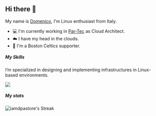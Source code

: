## Hi there 👋

My name is [Domenico](https://www.linkedin.com/in/iamdpastore/), I'm Linux enthusiast from Italy.

- :computer: I'm currently working in [Par-Tec](https://www.par-tec.it/) as Cloud Architect.
- :cloud: I have my head in the clouds.
- :basketball: I'm a Boston Celtics supporter.

##### My Skills
I’m specialized in designing and implementing infrastructures in Linux-based environments.

<p align="left">
  <a href="https://skillicons.dev">
    <img src="https://skillicons.dev/icons?i=git,kubernetes,docker,redhat,ansible,gcp,aws,python,vim,grafana,jenkins" />
  </a>
</p>

##### My stats
![iamdpastore's Streak](https://github-readme-streak-stats.herokuapp.com/?user=iamdpastore&theme=radical&hide_border=false)

<!--
**iamdpastore/iamdpastore** is a ✨ _special_ ✨ repository because its `README.md` (this file) appears on your GitHub profile.

Here are some ideas to get you started:

- 🔭 I’m currently working on ...
- 🌱 I’m currently learning ...
- 👯 I’m looking to collaborate on ...
- 🤔 I’m looking for help with ...
- 💬 Ask me about ...
- 📫 How to reach me: ...
- 😄 Pronouns: ...
- ⚡ Fun fact: ...
-->
